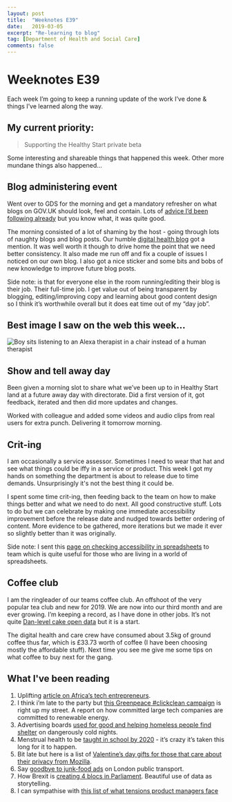 ```yaml
---
layout: post
title:  "Weeknotes E39"
date:   2019-03-05
excerpt: "Re-learning to blog"
tag: [Department of Health and Social Care]
comments: false
---
```


# Weeknotes E39
Each week I’m going to keep a running update of the work I’ve done & things I’ve learned along the way.

## My current priority:
> Supporting the Healthy Start private beta

Some interesting and shareable things that happened this week. Other more mundane things also happened…

## Blog administering event
Went over to GDS for the morning and get a mandatory refresher on what blogs on GOV.UK should look, feel and contain. Lots of [advice I’d been following already](https://www.gov.uk/guidance/content-design/blogging#creating-and-editing-blog-posts) but you know what, it was quite good.

The morning consisted of a lot of shaming by the host - going through lots of naughty blogs and blog posts. Our humble [digital health blog](https://www.gov.uk/guidance/content-design/blogging#creating-and-editing-blog-posts) got a mention. It was well worth it though to drive home the point that we need better consistency. It also made me run off and fix a couple of issues I noticed on our own blog. I also got a nice sticker and some bits and bobs of new knowledge to improve future blog posts.

Side note: is that for everyone else in the room running/editing their blog is their job. Their full-time job. I get value out of being transparent by blogging, editing/improving copy and learning about good content design so I think it’s worthwhile overall but it does eat time out of my “day job”.

## Best image I saw on the web this week…
![Boy sits listening to an Alexa therapist in a chair instead of a human therapist](https://cdn.theatlantic.com/assets/media/img/posts/2018/09/WEL_Shulevitz_Shrink/c90dcc5eb.png)

## Show and tell away day
Been given a morning slot to share what we’ve been up to in Healthy Start land at a future away day with directorate. Did a first version of it, got feedback, iterated and then did more updates and changes.

Worked with colleague and added some videos and audio clips from real users for extra punch. Delivering it tomorrow morning.

## Crit-ing
I am occasionally a service assessor. Sometimes I need to wear that hat and see what things could be iffy in a service or product. This week I got my hands on something the department is about to release due to time demands. Unsurprisingly it's not the best thing it could be.

I spent some time crit-ing, then feeding back to the team on how to make things better and what we need to do next. All good constructive stuff. Lots to do but we can celebrate by making one immediate accessibility improvement before the release date and nudged towards better ordering of content. More evidence to be gathered, more iterations but we made it ever so slightly better than it was originally.

Side note: I sent this [page on checking accessibility in spreadsheets](https://support.office.com/en-gb/article/make-your-excel-documents-accessible-to-people-with-disabilities-6cc05fc5-1314-48b5-8eb3-683e49b3e593) to team which is quite useful for those who are living in a world of spreadsheets. 

## Coffee club
I am the ringleader of our teams coffee club. An offshoot of the very popular tea club and new for 2019. We are now into our third month and are ever growing. I’m keeping a record, as I have done in other jobs. It’s not quite [Dan-level cake open data](https://medium.com/@dasbarrett/cake-as-work-255567171e3f) but it is a start.

The digital health and care crew have consumed about 3.5kg of ground coffee thus far, which is £33.73 worth of coffee (I have been choosing mostly the affordable stuff). Next time you see me give me some tips on what coffee to buy next for the gang.

## What I've been reading
1. Uplifting [article on Africa’s tech entrepreneurs](https://www.nationalgeographic.com/magazine/2017/12/africa-technology-revolution/?mc_cid=b95cabaa3d&mc_eid=7ff22945f8). 
2. I think i’m late to the party but [this Greenpeace #clickclean campaign](http://www.clickclean.org/uk/en/) is right up my street. A report on how committed large tech companies are committed to renewable energy.
3. Advertising boards [used for good and helping homeless people find shelter](https://www.fastcompany.com/90288495/these-digital-ads-help-stockholms-homeless-find-shelter) on dangerously cold nights.
4. Menstrual health to be [taught in school by 2020](https://www.bbc.co.uk/news/newsbeat-47350835) - it’s crazy it’s taken this long for it to happen.
5. Bit late but here is a list of [Valentine’s day gifts for those that care about their privacy from Mozilla](https://foundation.mozilla.org/en/privacynotincluded/categories/valentines-day/?mc_cid=b95cabaa3d&mc_eid=7ff22945f8).
6. Say [goodbye to junk-food ads](https://www.bbc.co.uk/news/uk-england-london-47318803) on London public transport.
7. How Brexit is [creating 4 blocs in Parliament](https://www.theguardian.com/politics/ng-interactive/2019/feb/15/how-brexit-revealed-four-new-political-factions). Beautiful use of data as storytelling.
8. I can sympathise with [this list of what tensions product managers face](https://medium.com/@johnpcutler/15-things-you-should-know-about-product-managers-f488513d246)

